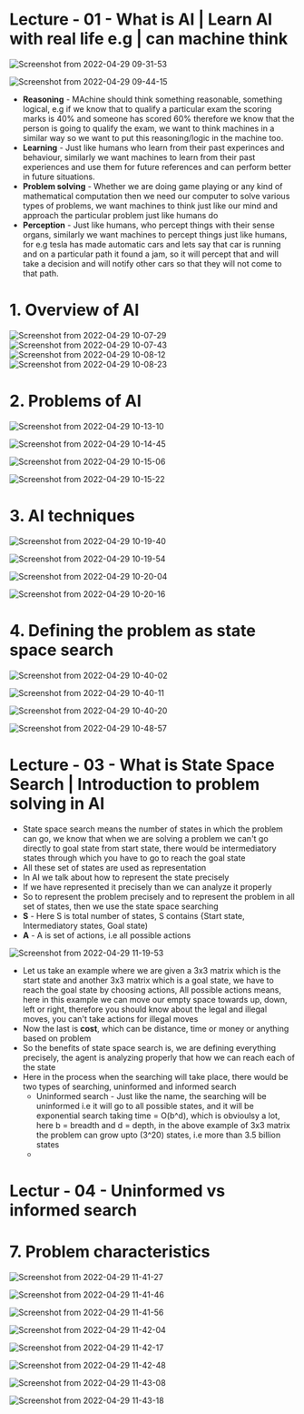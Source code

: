 # Lecture - 01 - What is AI | Learn AI with real life e.g | can machine think
![Screenshot from 2022-04-29 09-31-53](https://user-images.githubusercontent.com/42698268/165884509-909ef288-03cf-459e-ad02-864c6f90b2ba.png)

![Screenshot from 2022-04-29 09-44-15](https://user-images.githubusercontent.com/42698268/165884514-3194e9a0-08e0-45bc-8a48-a68ebe3dcb69.png)

* **Reasoning** - MAchine should think something reasonable, something logical, e.g if we know that to qualify a particular exam the scoring marks is 40% and someone has scored 60% therefore we know that the person is going to qualify the exam, we want to think machines in a similar way so we want to put this reasoning/logic in the machine too.
* **Learning** - Just like humans who learn from their past experinces and behaviour, similarly we want machines to learn from their past experiences and use them for future references and can perform better in future situations.
* **Problem solving** - Whether we are doing game playing or any kind of mathematical computation then we need our computer to solve various types of problems, we want machines to think just like our mind and approach the particular problem just like humans do
* **Perception** - Just like humans, who percept things with their sense organs, similarly we want machines to percept things just like humans, for e.g tesla has made automatic cars and lets say that car is running and on a particular path it found a jam, so it will percept that and will take a decision and will notify other cars so that they will not come to that path.

# 1. Overview of AI

![Screenshot from 2022-04-29 10-07-29](https://user-images.githubusercontent.com/42698268/165885914-0b131ec3-ddab-4681-8db6-964c4e247b4d.png)
![Screenshot from 2022-04-29 10-07-43](https://user-images.githubusercontent.com/42698268/165885926-b043b30b-bfcc-416f-b968-efab3d9544a2.png)
![Screenshot from 2022-04-29 10-08-12](https://user-images.githubusercontent.com/42698268/165885929-b2752a88-211a-4f8f-bb8f-380ca7e60538.png)
![Screenshot from 2022-04-29 10-08-23](https://user-images.githubusercontent.com/42698268/165885933-055fbc3d-ddd9-474e-91cb-7496f0ea955c.png)

# 2. Problems of AI
![Screenshot from 2022-04-29 10-13-10](https://user-images.githubusercontent.com/42698268/165886462-18d243c7-1596-425d-b25a-d462866b48dd.png)

![Screenshot from 2022-04-29 10-14-45](https://user-images.githubusercontent.com/42698268/165886467-f1057bb6-5947-404b-895b-4dbbd83ce896.png)


![Screenshot from 2022-04-29 10-15-06](https://user-images.githubusercontent.com/42698268/165886497-d35dff92-2afd-421e-bf4f-c7559c0f8c37.png)

![Screenshot from 2022-04-29 10-15-22](https://user-images.githubusercontent.com/42698268/165886510-63edb712-9960-4830-b3db-4317253271d2.png)

# 3. AI techniques

![Screenshot from 2022-04-29 10-19-40](https://user-images.githubusercontent.com/42698268/165886836-ae0eadf5-fcdc-4f94-830a-33e71fa41e18.png)

![Screenshot from 2022-04-29 10-19-54](https://user-images.githubusercontent.com/42698268/165886840-f8c9ddfd-17c6-41d3-a621-7285de35664e.png)

![Screenshot from 2022-04-29 10-20-04](https://user-images.githubusercontent.com/42698268/165886886-44e00a10-867e-483f-8848-c1932458882d.png)

![Screenshot from 2022-04-29 10-20-16](https://user-images.githubusercontent.com/42698268/165886893-c60accc9-1f1f-485c-906d-604f74603a9b.png)

# 4. Defining the problem as state space search


![Screenshot from 2022-04-29 10-40-02](https://user-images.githubusercontent.com/42698268/165888264-1d0c457b-0951-4bc9-aebf-7027d693eaa7.png)

![Screenshot from 2022-04-29 10-40-11](https://user-images.githubusercontent.com/42698268/165888272-a9b95f3a-315c-49e8-a0b9-0458acefd705.png)

![Screenshot from 2022-04-29 10-40-20](https://user-images.githubusercontent.com/42698268/165888276-ba55ac12-6679-4fd0-9277-e1d294ab7b99.png)


![Screenshot from 2022-04-29 10-48-57](https://user-images.githubusercontent.com/42698268/165888841-7001e612-d4b8-4692-b62e-5c040d3850e4.png)

# Lecture - 03 - What is State Space Search | Introduction to problem solving in AI
* State space search means the number of states in which the problem can go, we know that when we are solving a problem we can't go directly to goal state from start state, there would be intermediatory states through which you have to go to reach the goal state
* All these set of states are used as representation
* In AI we talk about how to represent the state precisely
* If we have represented it precisely than we can analyze it properly
* So to represent the problem precisely and to represent the problem in all set of states, then we use the state space searching
* **S** - Here S is total number of states, S contains {Start state, Intermediatory states, Goal state)
* **A** - A is set of actions, i.e all possible actions


![Screenshot from 2022-04-29 11-19-53](https://user-images.githubusercontent.com/42698268/165892105-00c321f6-e3fb-4ec0-b0a1-1dfc60fa59e3.png)


* Let us take an example where we are given a 3x3 matrix which is the start state and another 3x3 matrix which is a goal state, we have to reach the goal state by choosing actions, All possible actions means, here in this example we can move our empty space towards up, down, left or right, therefore you should know about the legal and illegal moves, you can't take actions for illegal moves
* Now the last is **cost**, which can be distance, time or money or anything based on problem 
* So the benefits of state space search is, we are defining everything precisely, the agent is analyzing properly that how we can reach each of the state
* Here in the process when the searching will take place, there would be two types of searching, uninformed and informed search
    * Uninformed search - Just like the name, the searching will be uninformed i.e it will go to all possible states, and it will be exponential search taking time = O(b^d), which is obvioulsy a lot, here b = breadth and d = depth, in the above example of 3x3 matrix the problem can grow upto (3^20) states, i.e more than 3.5 billion states
    * 
# Lectur - 04 - Uninformed vs informed search
# 7. Problem characteristics


![Screenshot from 2022-04-29 11-41-27](https://user-images.githubusercontent.com/42698268/165893315-8c6bf282-d6ca-4720-a17f-d3570881c712.png)


![Screenshot from 2022-04-29 11-41-46](https://user-images.githubusercontent.com/42698268/165893342-3ff6f18b-7d94-4507-8899-9e515354035b.png)



![Screenshot from 2022-04-29 11-41-56](https://user-images.githubusercontent.com/42698268/165893351-c9f38558-073a-42e3-b50b-b00a187bc300.png)


![Screenshot from 2022-04-29 11-42-04](https://user-images.githubusercontent.com/42698268/165893361-fe2edb15-9453-49b9-8238-34d48c8b370d.png)



![Screenshot from 2022-04-29 11-42-17](https://user-images.githubusercontent.com/42698268/165893368-f3ff8b35-8d9a-4281-a788-41c06268807e.png)


![Screenshot from 2022-04-29 11-42-48](https://user-images.githubusercontent.com/42698268/165893373-58cc3fe3-c1f7-4cc8-b281-8c4f801ce815.png)


![Screenshot from 2022-04-29 11-43-08](https://user-images.githubusercontent.com/42698268/165893385-a7557045-c512-46f2-83e0-d41ec53a1fb3.png)


![Screenshot from 2022-04-29 11-43-18](https://user-images.githubusercontent.com/42698268/165893396-a50faf73-48da-47a0-af9d-8205476f499f.png)




















